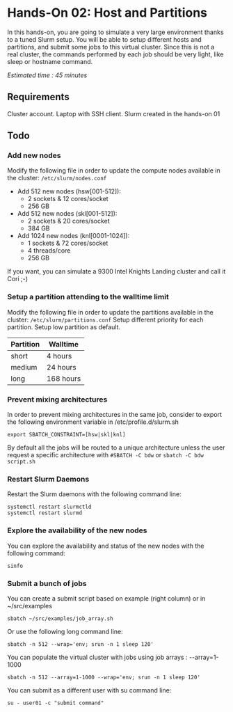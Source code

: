 # Hands-On 02: Host and Partitions
<!--
Copyright (C) 2017 Jordi Blasco
Permission is granted to copy, distribute and/or modify this document
under the terms of the GNU Free Documentation License, Version 1.3
or any later version published by the Free Software Foundation;
with no Invariant Sections, no Front-Cover Texts, and no Back-Cover Texts.
A copy of the license is included in the section entitled "GNU
Free Documentation License".
-->
In this hands-on, you are going to simulate a very large environment thanks to a tuned Slurm setup. You will be able to setup different hosts and partitions, and submit some jobs to this virtual cluster. Since this is not a real cluster, the commands performed by each job should be very light, like sleep or hostname command.

*Estimated time : 45 minutes*

## Requirements
Cluster account.
Laptop with SSH client.
Slurm created in the hands-on 01

## Todo

### Add new nodes
Modify the following file in order to update the compute nodes available in the cluster: ```/etc/slurm/nodes.conf```
* Add 512 new nodes (hsw[001-512]):
  * 2 sockets & 12 cores/socket
  * 256 GB
* Add 512 new nodes (skl[001-512]):
  * 2 sockets & 20 cores/socket
  * 384 GB
* Add 1024 new nodes (knl[0001-1024]):
  * 1 sockets & 72 cores/socket
  * 4 threads/core
  * 256 GB

If you want, you can simulate a 9300 Intel Knights Landing cluster and call it Cori ;-)

### Setup a partition attending to the walltime limit
Modify the following file in order to update the partitions available in the cluster: ```/etc/slurm/partitions.conf```
Setup different priority for each partition.
Setup low partition as default.

| Partition  |  Walltime  |
| ---------- | ---------- |
| short      | 4 hours    | 
| medium     | 24 hours   | 
| long       | 168 hours  |

### Prevent mixing architectures

In order to prevent mixing architectures in the same job, consider to export the following environment variable in /etc/profile.d/slurm.sh

```
export SBATCH_CONSTRAINT=[hsw|skl|knl] 
```

By default all the jobs will be routed to a unique architecture unless the user request a specific architecture with ```#SBATCH -C bdw``` or ```sbatch -C bdw script.sh```

### Restart Slurm Daemons 
Restart the Slurm daemons with the following command line:

```
systemctl restart slurmctld
systemctl restart slurmd
```

### Explore the availability of the new nodes
You can explore the availability and status of the new nodes with the following command:

```
sinfo
```

### Submit a bunch of jobs

You can create a submit script based on example (right column) or in ~/src/examples

```
sbatch ~/src/examples/job_array.sh
```

Or use the following long command line:

```
sbatch -n 512 --wrap='env; srun -n 1 sleep 120'
```
You can populate the virtual cluster with jobs using job arrays : --array=1-1000

```
sbatch -n 512 --array=1-1000 --wrap='env; srun -n 1 sleep 120'
```

You can submit as a different user with su command line:

```
su - user01 -c "submit command"
```
